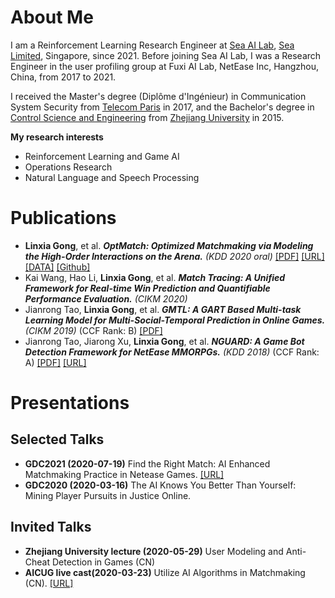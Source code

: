 <!--
 * 
 * 
 * @Author: Linxia GONG 巩琳霞 (linxiagong@gmail.com)
 * @Date: 2020-07-22 14:16:28
 * @LastEditors: Linxia GONG 巩琳霞
 * @LastEditTime: 2022-03-06 23:02:38
-->
# About Me
I am a Reinforcement Learning Research Engineer at [Sea AI Lab](https://sail.sea.com/), [Sea Limited](https://www.sea.com/home), Singapore, since 2021. 
Before joining Sea AI Lab, I was a Research Engineer in the user profiling group at Fuxi AI Lab, NetEase Inc, Hangzhou, China, from 2017 to 2021.

I received the Master's degree (Diplôme d'Ingénieur) in Communication System Security from [Telecom Paris](https://www.telecom-paris.fr/en/home) in 2017, and the Bachelor's degree in [Control Science and Engineering](http://www.cse.zju.edu.cn/english/) from [Zhejiang University](https://www.zju.edu.cn/english/) in 2015.

<b>My research interests</b> 
- Reinforcement Learning and Game AI
- Operations Research
- Natural Language and Speech Processing

# Publications
- <b>Linxia Gong</b>, et al. *<strong>OptMatch: Optimized Matchmaking via Modeling the High-Order Interactions on the Arena.</strong> (KDD 2020 oral)* [[PDF]](./myPapers/KDD2020_OptMatch.pdf) [[URL]](https://www.kdd.org/kdd2020/accepted-papers/view/optmatch-optimized-matchmaking-via-modeling-the-high-order-interactions-on-) [[DATA]](./OptMatch/data_analysis/) [[Github]](./OptMatch/)
- Kai Wang, Hao Li, <b>Linxia Gong</b>, et al. *<strong>Match Tracing: A Unified Framework for Real-time Win Prediction and Quantifiable Performance Evaluation.</strong> (CIKM 2020)*
- Jianrong Tao, <b>Linxia Gong</b>, et al. *<strong>GMTL: A GART Based Multi-task Learning Model for Multi-Social-Temporal Prediction in Online Games.</strong> (CIKM 2019)* (CCF Rank: B) [\[PDF\]](./myPapers/CIKM2019_GMTL.pdf)
- Jianrong Tao, Jiarong Xu, <b>Linxia Gong</b>, et al. *<strong>NGUARD: A Game Bot Detection Framework for NetEase MMORPGs.</strong> (KDD 2018)* (CCF Rank: A) [\[PDF\]](./myPapers/KDD2018_NGUARD.pdf) [\[URL\]](http://www.kdd.org/kdd2018/accepted-papers/view/nguard-a-game-bot-detection-framework-for-netease-mmorpgs)

# Presentations
## Selected Talks
- <strong>GDC2021 (2020-07-19)</strong> Find the Right Match: AI Enhanced Matchmaking Practice in Netease Games. [\[URL\]](https://schedule.gdconf.com/session/find-the-right-match-ai-enhanced-matchmaking-practice-in-netease-games/878302)
- <strong>GDC2020 (2020-03-16)</strong> The AI Knows You Better Than Yourself: Mining Player Pursuits in Justice Online. 

## Invited Talks
- <strong>Zhejiang University lecture (2020-05-29)</strong> User Modeling and Anti-Cheat Detection in Games (CN)
- <strong>AICUG live cast(2020-03-23)</strong> Utilize AI Algorithms in Matchmaking (CN). [\[URL\]](https://mp.weixin.qq.com/s/rPYfe2YYcTyUw2aSHjw_0g)